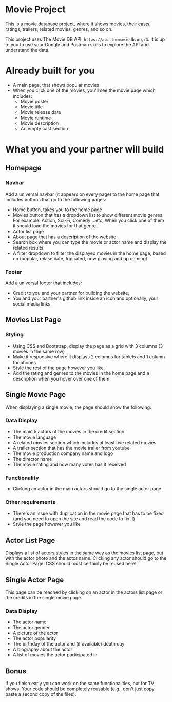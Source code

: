 # Movie Project
This is a movie database project, where it shows movies, their casts, ratings, trailers, related movies, genres, and so on.

This project uses The Movie DB API: `https://api.themoviedb.org/3`. It is up to
you to use your Google and Postman skills to explore the API and understand the
data.

# Already built for you
- A main page, that shows popular movies
- When you click one of the movies, you'll see the movie page which includes:
    - Movie poster
    - Movie title
    - Movie release date
    - Movie runtime
    - Movie description
    - An empty cast section

# What you and your partner will build

## Homepage

### Navbar
Add a universal navbar (it appears on every page) to the home page that includes
buttons that go to the following pages:

- Home button, takes you to the home page
- Movies button that has a dropdown list to show different movie genres. For
  example: Action, Sci-Fi, Comedy ...etc, When you click one of them it should
  load the movies for that genre.
- Actor list page
- About page that has a description of the website
- Search box where you can type the movie or actor name and display the
related results.
- A filter dropdown to filter the displayed movies in the home page, based
on (popular, relase date, top rated, now playing and up coming) 

### Footer
Add a universal footer that includes:

- Credit to you and your partner for building the website, 
- You and your partner's github link inside an icon and optionally, your social
  media links

## Movies List Page

### Styling

- Using CSS and Bootstrap, display the page as a grid with 3 columns (3 movies
  in the same row)
- Make it responsive where it displays 2 columns for tablets and 1 column for
  phones
- Style the rest of the page however you like.
- Add the rating and genres to the movies in the home page and a description
  when you hover over one of them

## Single Movie Page
When displaying a single movie, the page should show the following:

### Data Display

- The main 5 actors of the movies in the credit section
- The movie language
- A related movies section which includes at least five related movies
- A trailer section that has the movie trailer from youtube
- The movie production company name and logo
- The director name 
- The movie rating and how many votes has it received

### Functionality
- Clicking an actor in the main actors should go to the single actor page.

### Other requirements
- There's an issue with duplication in the movie page that has to be fixed (and
  you need to open the site and read the code to fix it)
- Style the page however you like

## Actor List Page
Displays a list of actors styles in the same way as the movies list page, but
with the actor photo and the actor name. Clicking any actor should go to the
Single Actor Page. CSS should most certainly be reused here!

## Single Actor Page
This page can be reached by clicking on an actor in the actors list page or the
credits in the single movie page.

### Data Display
- The actor name
- The actor gender
- A picture of the actor
- The actor popularity
- The birthday of the actor and (if available) death day
- A biography about the actor
- A list of movies the actor participated in

## Bonus
If you finish early you can work on the same functionalities, but for TV shows.
Your code should be completely reusable (e.g., don't just copy paste a second
copy of the files).
